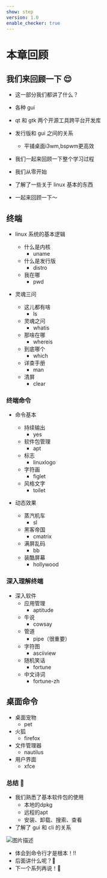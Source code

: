 ```yaml
---
show: step
version: 1.0
enable_checker: true
---
```


# 本章回顾

## 我们来回顾一下 😌

- 这一部分我们都讲了什么？
- 各种 gui
- qt 和 gtk 两个开源工具跨平台开发库
- 发行版和 gui 之间的关系
	- 平铺桌面i3wm,bspwm更高效

- 我们一起来回顾一下整个学习过程
- 我们从零开始
- 了解了一些关于 linux 基本的东西
- 一起来回顾一下～

## 终端

- linux 系统的基本逻辑
  - 什么是内核
	 - uname
  - 什么是发行版
	- distro
  - 我在哪 
	- pwd
  
- 灵魂三问
  - 这儿都有啥 
	- ls
  - 灵魂之问 
	- whatis
  - 那啥在哪 
	- whereis
  - 到底哪个 
	- which
  - 详查手册 
	- man
  - 清屏 
	- clear

### 终端命令

- 命令基本
  - 持续输出 
	- yes
  - 软件包管理 
	- apt
  - 标志 
	- linuxlogo
  - 字符画 
	- figlet
  - 风格文字 
	- toilet
  
- 动态效果
  - 蒸汽机车 
	- sl
  - 黑客帝国 
	- cmatrix
  - 满屏乱码 
	- bb
  - 装酷屏幕 
	- hollywood

### 深入理解终端

- 深入软件
  - 应用管理 
	- aptitude
  - 牛说 
	- cowsay
  - 管道 
	- pipe（很重要）
  - 字符图 
	- asciiview
  - 随机笑话 
	- fortune
  - 中文诗词 
	- fortune-zh

## 桌面命令

- 桌面宠物 
	- pet
- 火狐 
	- firefox
- 文件管理器 
	- nautilus
- 用户界面 
	- xfce

### 总结 🤨

- 我们熟悉了基本软件包的使用
	- 本地的dpkg
	- 远程的apt
	- 安装、卸载、搜索、查看
- 了解了 gui 和 cli 的关系

![图片描述](https://doc.shiyanlou.com/courses/uid1190679-20220913-1663059624264)

- 体会到命令行才是根本！!!
- 后面讲什么呢？🤔
- 下一个系列再说！👋
